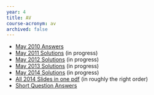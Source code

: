 ```yaml
---
year: 4
title: AV
course-acronym: av
archived: false
---
```


- [May 2010 Answers](https://docs.google.com/document/d/16WqtvNYFQLP4wXrhAK2uGrs-BXVfng8fLxTt-xw8ivM/edit?usp=sharing)
- [May 2011 Solutions](http://docs.google.com/document/d/1nVPQCnHh5D6oTLDHfANQqBvO7eWCa5vHniR6AC_LQc8/edit?usp=sharing) (in progress)
- [May 2012 Solutions](http://docs.google.com/document/d/13o6NxV2BhtUYdTagyRzLeby7AYnlPOKJd0hi3OlVBz8/edit?usp=sharing) (in progress)
- [May 2013 Solutions](http://docs.google.com/document/d/1qs16fpfLRAys14mQ1Z9ObEnofk9gnZcSj5jQa6GDBC8/edit?usp=sharing) (in progress)
- [May 2014 Solutions](https://docs.google.com/document/d/1eYy6gESRmrk2VrM1NkfTCkvzMYqshckQG74lsafGMUg/edit?usp=sharing) (in progress)
- [All 2014 Slides in one pdf](https://drive.google.com/file/d/0B2AAOQQZ_8BxS19iclM5dGV1WUk/edit?usp=sharing) (in roughly the right order)
- [Short Question Answers](https://docs.google.com/document/d/18XgkXK5PIUsoSydY5479GBSwKg7DfDrbhFkhDWbZnAo/edit)
